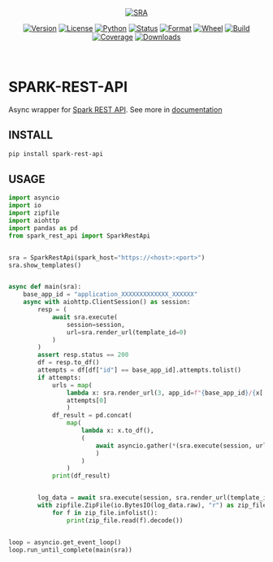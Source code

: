 <p align="center">
    <a href="https://bit.ly/spark-ra"><img src="https://bit.ly/sra-logo" alt="SRA"></a>
</p>
<p align="center">
    <a href="https://pypi.org/project/spark-rest-api"><img src="https://img.shields.io/pypi/v/spark-rest-api.svg?style=flat-square&logo=appveyor" alt="Version"></a>
    <a href="https://pypi.org/project/spark-rest-api"><img src="https://img.shields.io/pypi/l/spark-rest-api.svg?style=flat-square&logo=appveyor&color=blueviolet" alt="License"></a>
    <a href="https://pypi.org/project/spark-rest-api"><img src="https://img.shields.io/pypi/pyversions/spark-rest-api.svg?style=flat-square&logo=appveyor" alt="Python"></a>
    <a href="https://pypi.org/project/spark-rest-api"><img src="https://img.shields.io/pypi/status/spark-rest-api.svg?style=flat-square&logo=appveyor" alt="Status"></a>
    <a href="https://pypi.org/project/spark-rest-api"><img src="https://img.shields.io/pypi/format/spark-rest-api.svg?style=flat-square&logo=appveyor&color=yellow" alt="Format"></a>
    <a href="https://pypi.org/project/spark-rest-api"><img src="https://img.shields.io/pypi/wheel/spark-rest-api.svg?style=flat-square&logo=appveyor&color=red" alt="Wheel"></a>
    <a href="https://pypi.org/project/spark-rest-api"><img src="https://img.shields.io/bitbucket/pipelines/deploy-me/spark-rest-api/master?style=flat-square&logo=appveyor" alt="Build"></a>
    <a href="https://pypi.org/project/spark-rest-api"><img src="https://bit.ly/sra-cov" alt="Coverage"></a>
    <a href="https://pepy.tech/project/spark-rest-api"><img src="https://static.pepy.tech/personalized-badge/spark-rest-api?period=total&units=international_system&left_color=grey&right_color=blue&left_text=Downloads" alt="Downloads"></a>
    <br><br><br>
</p>

# SPARK-REST-API

Async wrapper for [Spark REST API](https://bit.ly/sra-docs). See more in [documentation](https://deploy-me.bitbucket.io/spark-rest-api/index.html)

## INSTALL

```bash
pip install spark-rest-api
```

## USAGE

```python
import asyncio
import io
import zipfile
import aiohttp
import pandas as pd
from spark_rest_api import SparkRestApi


sra = SparkRestApi(spark_host="https://<host>:<port>")
sra.show_templates()


async def main(sra):
    base_app_id = "application_XXXXXXXXXXXXX_XXXXXX"
    async with aiohttp.ClientSession() as session:
        resp = (
            await sra.execute(
                session=session,
                url=sra.render_url(template_id=0)
            )
        )
        assert resp.status == 200
        df = resp.to_df()
        attempts = df[df["id"] == base_app_id].attempts.tolist()
        if attempts:
            urls = map(
                lambda x: sra.render_url(3, app_id=f"{base_app_id}/{x['attemptId']}"),
                attempts[0]
                )
            df_result = pd.concat(
                map(
                    lambda x: x.to_df(),
                    (
                        await asyncio.gather(*(sra.execute(session, url) for url in urls))
                        )
                    )
                )
            print(df_result)


        log_data = await sra.execute(session, sra.render_url(template_id=13, base_app_id=base_app_id))
        with zipfile.ZipFile(io.BytesIO(log_data.raw), "r") as zip_file:
            for f in zip_file.infolist():
                print(zip_file.read(f).decode())


loop = asyncio.get_event_loop()
loop.run_until_complete(main(sra))
```

